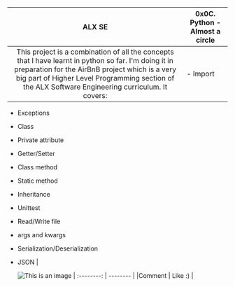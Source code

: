 
|   ALX SE   |  0x0C. Python - Almost a circle |
| :--------: | -------- |
| This project is a combination of all the concepts that I have learnt in python so far. I'm doing it in preparation for the AirBnB project which is a very big part of Higher Level Programming section of the ALX Software Engineering curriculum. It covers:     | - Import
- Exceptions
- Class
- Private attribute
- Getter/Setter
- Class method
- Static method
- Inheritance
- Unittest
- Read/Write file
- args and kwargs
- Serialization/Deserialization
- JSON     |


  ![This is an image](https://myoctocat.com/assets/images/base-octocat.svg)
| :--------: | -------- |
|Comment      | Like :)     |